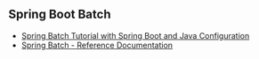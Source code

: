 ## Spring Boot Batch
- [Spring Batch Tutorial with Spring Boot and Java Configuration](http://www.codingpedia.org/ama/spring-batch-tutorial-with-spring-boot-and-java-configuration/)
- [Spring Batch - Reference Documentation](https://docs.spring.io/spring-batch/trunk/reference/html/)
